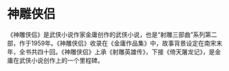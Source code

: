 # 神雕侠侣

《神雕侠侣》是武侠小说作家金庸创作的武侠小说，也是“射雕三部曲”系列第二部，作于1959年。《神雕侠侣》收录在《金庸作品集》中，故事背景设定在南宋末年，全书共四十回。《神雕侠侣》上承《射雕英雄传》，下接《倚天屠龙记》，是金庸在武侠小说创作上的一个里程碑。

